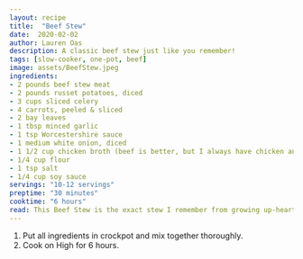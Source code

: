 ```yaml
---
layout: recipe
title:  "Beef Stew"
date:  2020-02-02
author: Lauren Oas
description: A classic beef stew just like you remember!
tags: [slow-cooker, one-pot, beef]
image: assets/BeefStew.jpeg
ingredients:
- 2 pounds beef stew meat
- 2 pounds russet potatoes, diced
- 3 cups sliced celery
- 4 carrots, peeled & sliced
- 2 bay leaves
- 1 tbsp minced garlic
- 1 tsp Worcestershire sauce
- 1 medium white onion, diced
- 1 1/2 cup chicken broth (beef is better, but I always have chicken and it works great too!)
- 1/4 cup flour
- 1 tsp salt
- 1/4 cup soy sauce
servings: "10-12 servings"
preptime: "30 minutes"
cooktime: "6 hours"
read: This Beef Stew is the exact stew I remember from growing up-hearty, wholesome and delicious. This is super easy, high in protein and really filling, so definitely one of my go-to recipes during a busy week. 
---
```

1. Put all ingredients  in crockpot and mix together thoroughly. 
2. Cook on High for 6 hours.